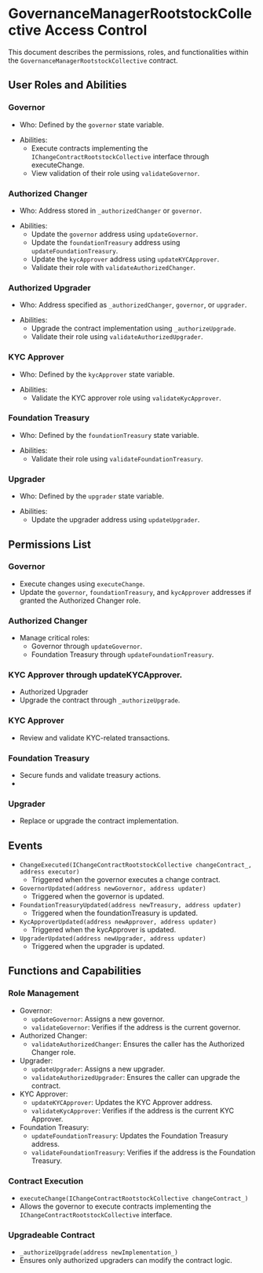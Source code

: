 # GovernanceManagerRootstockCollective Access Control
This document describes the permissions, roles, and functionalities within the `GovernanceManagerRootstockCollective` contract.

## User Roles and Abilities
### Governor
- Who: Defined by the `governor` state variable.
* Abilities:
    + Execute contracts implementing the `IChangeContractRootstockCollective` interface through executeChange.
    + View validation of their role using `validateGovernor`.

### Authorized Changer
- Who: Address stored in `_authorizedChanger` or `governor`.
* Abilities:
    + Update the `governor` address using `updateGovernor`.
    + Update the `foundationTreasury` address using `updateFoundationTreasury`.
    + Update the `kycApprover` address using `updateKYCApprover`.
    + Validate their role with `validateAuthorizedChanger`.
### Authorized Upgrader
- Who: Address specified as `_authorizedChanger`, `governor`, or `upgrader`.
* Abilities:
    + Upgrade the contract implementation using `_authorizeUpgrade`.
    + Validate their role using `validateAuthorizedUpgrader`.
### KYC Approver
- Who: Defined by the `kycApprover` state variable.
* Abilities:
    + Validate the KYC approver role using `validateKycApprover`.
### Foundation Treasury
- Who: Defined by the `foundationTreasury` state variable.
* Abilities:
    + Validate their role using `validateFoundationTreasury`.
### Upgrader
- Who: Defined by the `upgrader` state variable.
* Abilities:
    + Update the upgrader address using `updateUpgrader`.

## Permissions List
### Governor
- Execute changes using `executeChange`.
- Update the `governor`, `foundationTreasury`, and `kycApprover` addresses if granted the Authorized Changer role.

### Authorized Changer
- Manage critical roles:
    + Governor through `updateGovernor`.
    + Foundation Treasury through `updateFoundationTreasury`.

### KYC Approver through updateKYCApprover.
- Authorized Upgrader
- Upgrade the contract through `_authorizeUpgrade`.

### KYC Approver
- Review and validate KYC-related transactions.

### Foundation Treasury
- Secure funds and validate treasury actions.
- 
### Upgrader
- Replace or upgrade the contract implementation.

## Events
- `ChangeExecuted(IChangeContractRootstockCollective changeContract_, address executor)`
    + Triggered when the governor executes a change contract.
- `GovernorUpdated(address newGovernor, address updater)`
    + Triggered when the governor is updated.
- `FoundationTreasuryUpdated(address newTreasury, address updater)`
    + Triggered when the foundationTreasury is updated.
- `KycApproverUpdated(address newApprover, address updater)`
    + Triggered when the kycApprover is updated.
- `UpgraderUpdated(address newUpgrader, address updater)`
    + Triggered when the upgrader is updated.

## Functions and Capabilities
### Role Management
- Governor:
    + `updateGovernor`: Assigns a new governor.
    + `validateGovernor`: Verifies if the address is the current governor.
- Authorized Changer:
    + `validateAuthorizedChanger`: Ensures the caller has the Authorized Changer role.
- Upgrader:
    + `updateUpgrader`: Assigns a new upgrader.
    + `validateAuthorizedUpgrader`: Ensures the caller can upgrade the contract.
- KYC Approver:
    + `updateKYCApprover`: Updates the KYC Approver address.
    + `validateKycApprover`: Verifies if the address is the current KYC Approver.
- Foundation Treasury:
    + `updateFoundationTreasury`: Updates the Foundation Treasury address.
    + `validateFoundationTreasury`: Verifies if the address is the Foundation Treasury.
### Contract Execution
- `executeChange(IChangeContractRootstockCollective changeContract_)`
- Allows the governor to execute contracts implementing the `IChangeContractRootstockCollective` interface.
### Upgradeable Contract
- `_authorizeUpgrade(address newImplementation_)`
- Ensures only authorized upgraders can modify the contract logic.